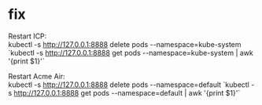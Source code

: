 # fix

Restart ICP:<br>
kubectl -s http://127.0.0.1:8888 delete pods --namespace=kube-system \`kubectl -s http://127.0.0.1:8888 get pods --namespace=kube-system | awk '{print $1}'\`

Restart Acme Air:<br>
kubectl -s http://127.0.0.1:8888 delete pods --namespace=default \`kubectl -s http://127.0.0.1:8888 get pods --namespace=default | awk '{print $1}'\`
